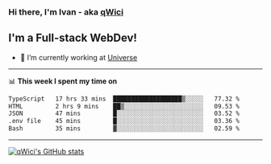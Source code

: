 ### Hi there, I'm Ivan - aka [qWici][website]

## I'm a Full-stack WebDev!
- 🔭 I’m currently working at [Universe][universe]

---

📊 **This week I spent my time on**
<!--START_SECTION:waka-->

```txt
TypeScript   17 hrs 33 mins  ███████████████████▒░░░░░   77.32 %
HTML         2 hrs 9 mins    ██▒░░░░░░░░░░░░░░░░░░░░░░   09.53 %
JSON         47 mins         █░░░░░░░░░░░░░░░░░░░░░░░░   03.52 %
.env file    45 mins         █░░░░░░░░░░░░░░░░░░░░░░░░   03.36 %
Bash         35 mins         ▓░░░░░░░░░░░░░░░░░░░░░░░░   02.59 %
```

<!--END_SECTION:waka-->

---

[![qWici's GitHub stats](https://github-readme-stats.vercel.app/api?username=qWici)](https://github.com/qWici/github-readme-stats)

[website]: https://devkucher.com
[twitter]: https://twitter.com/KucherDev
[linkedin]: https://www.linkedin.com/in/ivankucher
[universe]: https://universeapps.limited
